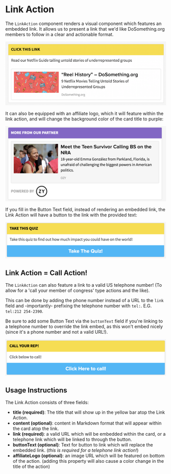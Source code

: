 # Link Action

The `LinkAction` component renders a visual component which features an embedded link. It allows us to present a link that we'd like DoSomething.org members to follow in a clear and actionable format.

![Link Action component](../_assets/link-action-component.png)  

It can also be equipped with an affiliate logo, which it will feature within the link action, and will change the background color of the card title to purple:

![Affiliate Link Action component](../_assets/link-action-component-2.png)

If you fill in the Button Text field, instead of rendering an embedded link, the Link Action will have a button to the link with the provided text:

![Link Action with no Button Text](../_assets/link-action-component-3.png)

## Link Action = Call Action!

The `LinkAction` can also feature a link to a valid US telephone number! (To allow for a 'call your member of congress' type actions and the like).

This can be done by adding the phone number instead of a URL to the `link` field and -importantly- prefixing the telephone number with `tel:`. E.G. `tel:212 254-2390`.

Be sure to add some Button Text via the `buttonText` field if you're linking to a telephone number to override the link embed, as this won't embed nicely (since it's a phone number and not a valid URL!).

![Link Action as a Telephone link with button text](../_assets/link-action-tel-link.png)


## Usage Instructions
The Link Action consists of three fields:

- **title (required)**: The title that will show up in the yellow bar atop the Link Action.
- **content (optional)**: content in Markdown format that will appear within the card atop the link.
- **link (required)**: a valid URL which will be embedded within the card, or a telephone link which will be linked to through the button.
- **buttonText (optional)**: Text for button to link which will replace the embedded link. (*this is required for a telephone link action!*)
- **affiliateLogo (optional)**: an image URL which will be featured on bottom of the action. (adding this property will also cause a color change in the title of the action)
